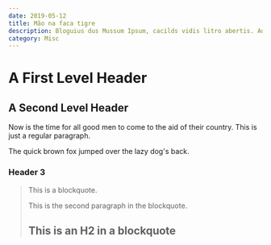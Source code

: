 ```yaml
---
date: 2019-05-12
title: Mão na faca tigre
description: Bloguius dus Mussum Ipsum, cacilds vidis litro abertis. Admodum accumsan disputationi eu sit. Vide electram sadipscing et per. Sou preto inteiris, inteiris. Quem manda na minha terra sou euzis!
category: Misc
---
```


A First Level Header
====================

A Second Level Header
---------------------

Now is the time for all good men to come to
the aid of their country. This is just a
regular paragraph.

The quick brown fox jumped over the lazy
dog's back.

### Header 3

> This is a blockquote.
> 
> This is the second paragraph in the blockquote.
>
> ## This is an H2 in a blockquote